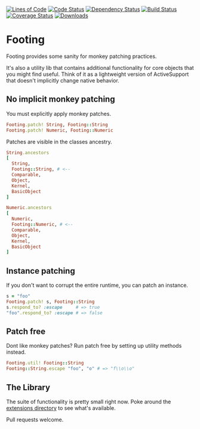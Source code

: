 [![Lines of Code](http://img.shields.io/badge/lines_of_code-73-brightgreen.svg?style=flat)](http://blog.codinghorror.com/the-best-code-is-no-code-at-all/)
[![Code Status](http://img.shields.io/codeclimate/github/hopsoft/footing.svg?style=flat)](https://codeclimate.com/github/hopsoft/footing)
[![Dependency Status](http://img.shields.io/gemnasium/hopsoft/footing.svg?style=flat)](https://gemnasium.com/hopsoft/footing)
[![Build Status](http://img.shields.io/travis/hopsoft/footing.svg?style=flat)](https://travis-ci.org/hopsoft/footing)
[![Coverage Status](https://img.shields.io/coveralls/hopsoft/footing.svg?style=flat)](https://coveralls.io/r/hopsoft/footing?branch=master)
[![Downloads](http://img.shields.io/gem/dt/coast.svg?style=flat)](http://rubygems.org/gems/footing)

# Footing

Footing provides some sanity for monkey patching practices.

It's also a utility lib that contains additional functionality for core objects that you might find useful.
Think of it as a lightweight version of ActiveSupport that doesn't implicitly change native behavior.

## No implicit monkey patching

You must explicitly apply monkey patches.

```ruby
Footing.patch! String, Footing::String
Footing.patch! Numeric, Footing::Numeric
```

Patches are visible in the classes ancestry.

```ruby
String.ancestors
[
  String,
  Footing::String, # <--
  Comparable,
  Object,
  Kernel,
  BasicObject
]

Numeric.ancestors
[
  Numeric,
  Footing::Numeric, # <--
  Comparable,
  Object,
  Kernel,
  BasicObject
]
```

## Instance patching

If you don't want to corrupt the entire runtime, you can patch an instance.

```ruby
s = "foo"
Footing.patch! s, Footing::String
s.respond_to? :escape     # => true
"foo".respond_to? :escape # => false
```

## Patch free

Dont like monkey patches? Run patch free by setting up utility methods instead.

```ruby
Footing.util! Footing::String
Footing::String.escape "foo", "o" # => "f\\o\\o"
```

## The Library

The suite of functionality is pretty small right now.
Poke around the [extensions directory](https://github.com/hopsoft/footing/tree/master/lib/footing/extensions) to see what's available.

Pull requests welcome.

